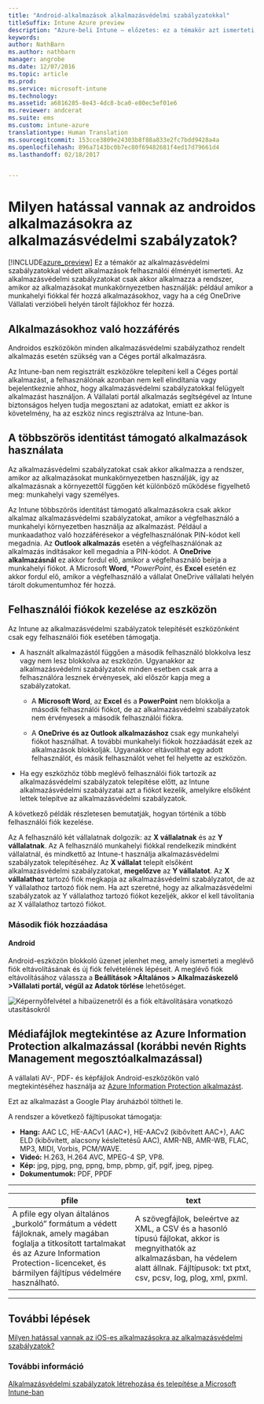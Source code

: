 ```yaml
---
title: "Android-alkalmazások alkalmazásvédelmi szabályzatokkal"
titleSuffix: Intune Azure preview
description: "Azure-beli Intune – előzetes: ez a témakör azt ismerteti, hogy milyen hatással vannak az androidos alkalmazásokra az alkalmazásvédelmi szabályzatok."
keywords: 
author: NathBarn
ms.author: nathbarn
manager: angrobe
ms.date: 12/07/2016
ms.topic: article
ms.prod: 
ms.service: microsoft-intune
ms.technology: 
ms.assetid: a6816285-8e43-4dc8-bca0-e80ec5ef01e6
ms.reviewer: andcerat
ms.suite: ems
ms.custom: intune-azure
translationtype: Human Translation
ms.sourcegitcommit: 153cce3809e24303b8f88a833e2fc7bdd9428a4a
ms.openlocfilehash: 896a7143bc0b7ec80f69482681f4ed17d79661d4
ms.lasthandoff: 02/18/2017


---
```


# <a name="what-to-expect-when-your-android-app-is-managed-by-app-protection-policies"></a>Milyen hatással vannak az androidos alkalmazásokra az alkalmazásvédelmi szabályzatok? 
[!INCLUDE[azure_preview](../includes/azure_preview.md)] Ez a témakör az alkalmazásvédelmi szabályzatokkal védett alkalmazások felhasználói élményét ismerteti. Az alkalmazásvédelmi szabályzatokat csak akkor alkalmazza a rendszer, amikor az alkalmazásokat munkakörnyezetben használják: például amikor a munkahelyi fiókkal fér hozzá alkalmazásokhoz, vagy ha a cég OneDrive Vállalati verzióbeli helyén tárolt fájlokhoz fér hozzá.
##  <a name="accessing-apps"></a>Alkalmazásokhoz való hozzáférés

Androidos eszközökön minden alkalmazásvédelmi szabályzathoz rendelt alkalmazás esetén szükség van a Céges portál alkalmazásra.

Az Intune-ban nem regisztrált eszközökre telepíteni kell a Céges portál alkalmazást, a felhasználónak azonban nem kell elindítania vagy bejelentkeznie ahhoz, hogy alkalmazásvédelmi szabályzatokkal felügyelt alkalmazást használjon.
A Vállalati portál alkalmazás segítségével az Intune biztonságos helyen tudja megosztani az adatokat, emiatt ez akkor is követelmény, ha az eszköz nincs regisztrálva az Intune-ban.


##  <a name="using-apps-with-multi-identity-support"></a>A többszörös identitást támogató alkalmazások használata

Az alkalmazásvédelmi szabályzatokat csak akkor alkalmazza a rendszer, amikor az alkalmazásokat munkakörnyezetben használják, így az alkalmazásnak a környezettől függően két különböző működése figyelhető meg: munkahelyi vagy személyes.

Az Intune többszörös identitást támogató alkalmazásokra csak akkor alkalmaz alkalmazásvédelmi szabályzatokat, amikor a végfelhasználó a munkahelyi környezetben használja az alkalmazást.  Például a munkaadathoz való hozzáférésekor a végfelhasználónak PIN-kódot kell megadnia.  Az **Outlook alkalmazás** esetén a végfelhasználónak az alkalmazás indításakor kell megadnia a PIN-kódot. A **OneDrive alkalmazásnál** ez akkor fordul elő, amikor a végfelhasználó beírja a munkahelyi fiókot.  A Microsoft **Word**, **PowerPoint*, és **Excel** esetén ez akkor fordul elő, amikor a végfelhasználó a vállalat OneDrive vállalati helyén tárolt dokumentumhoz fér hozzá.
##  <a name="managing-user-accounts-on-the-device"></a>Felhasználói fiókok kezelése az eszközön

Az Intune az alkalmazásvédelmi szabályzatok telepítését eszközönként csak egy felhasználói fiók esetében támogatja.

* A használt alkalmazástól függően a második felhasználó blokkolva lesz vagy nem lesz blokkolva az eszközön. Ugyanakkor az alkalmazásvédelmi szabályzatok minden esetben csak arra a felhasználóra lesznek érvényesek, aki először kapja meg a szabályzatokat.

  * A **Microsoft Word**, az **Excel** és a **PowerPoint** nem blokkolja a második felhasználói fiókot, de az alkalmazásvédelmi szabályzatok nem érvényesek a második felhasználói fiókra.

  * A **OneDrive és az Outlook alkalmazáshoz** csak egy munkahelyi fiókot használhat.  A további munkahelyi fiókok hozzáadását ezek az alkalmazások blokkolják.  Ugyanakkor eltávolíthat egy adott felhasználót, és másik felhasználót vehet fel helyette az eszközön.


* Ha egy eszközhöz több meglévő felhasználói fiók tartozik az alkalmazásvédelmi szabályzatok telepítése előtt, az Intune alkalmazásvédelmi szabályzatai azt a fiókot kezelik, amelyikre elsőként lettek telepítve az alkalmazásvédelmi szabályzatok.


A következő példák részletesen bemutatják, hogyan történik a több felhasználói fiók kezelése.

Az A felhasználó két vállalatnak dolgozik: az **X vállalatnak** és az **Y vállalatnak**. Az A felhasználó munkahelyi fiókkal rendelkezik mindként vállalatnál, és mindkettő az Intune-t használja alkalmazásvédelmi szabályzatok telepítéséhez. Az **X vállalat** telepít elsőként alkalmazásvédelmi szabályzatokat, **megelőzve** az **Y vállalatot**. Az **X vállalathoz** tartozó fiók megkapja az alkalmazásvédelmi szabályzatot, de az Y vállalathoz tartozó fiók nem. Ha azt szeretné, hogy az alkalmazásvédelmi szabályzatok az Y vállalathoz tartozó fiókot kezeljék, akkor el kell távolítania az X vállalathoz tartozó fiókot.
### <a name="adding-a-second-account"></a>Második fiók hozzáadása
####  <a name="android"></a>Android
Android-eszközön blokkoló üzenet jelenhet meg, amely ismerteti a meglévő fiók eltávolításának és új fiók felvételének lépéseit.  A meglévő fiók eltávolításához válassza a **Beállítások &gt;Általános &gt; Alkalmazáskezelő &gt;Vállalati portál, végül az Adatok törlése** lehetőséget.

![Képernyőfelvétel a hibaüzenetről és a fiók eltávolítására vonatkozó utasításokról](../media/android-switch-user.png)

##  <a name="viewing-media-files-with-the-azure-information-protection-app-previously-known-as-rights-management-sharing-app"></a>Médiafájlok megtekintése az Azure Information Protection alkalmazással (korábbi nevén Rights Management megosztóalkalmazással)
A vállalati AV-, PDF- és képfájlok Android-eszközökön való megtekintéséhez használja az [Azure Information Protection alkalmazást](https://play.google.com/store/apps/details?id=com.microsoft.ipviewer).

Ezt az alkalmazást a Google Play áruházból töltheti le.  

A rendszer a következő fájltípusokat támogatja:

* **Hang:** AAC LC, HE-AACv1 (AAC+), HE-AACv2 (kibővített AAC+), AAC ELD (kibővített, alacsony késleltetésű AAC), AMR-NB, AMR-WB, FLAC, MP3, MIDI, Vorbis, PCM/WAVE.
* **Videó:** H.263, H.264 AVC, MPEG-4 SP, VP8.
* **Kép:** jpg, pjpg, png, ppng, bmp, pbmp, gif, pgif, jpeg, pjpeg.
* **Dokumentumok:** PDF, PPDF

------------
|**pfile**|**text**|
|----|----|
|A pfile egy olyan általános „burkoló” formátum a védett fájloknak, amely magában foglalja a titkosított tartalmakat és az Azure Information Protection-licenceket, és bármilyen fájltípus védelmére használható.|A szövegfájlok, beleértve az XML, a CSV és a hasonló típusú fájlokat, akkor is megnyithatók az alkalmazásban, ha védelem alatt állnak. Fájltípusok: txt ptxt, csv, pcsv, log, plog, xml, pxml.|
---------------
## <a name="next-steps"></a>További lépések
[Milyen hatással vannak az iOS-es alkalmazásokra az alkalmazásvédelmi szabályzatok?](app-protection-enabled-ios-apps.md)

### <a name="see-also"></a>További információ
[Alkalmazásvédelmi szabályzatok létrehozása és telepítése a Microsoft Intune-ban](app-protection-policies.md)

